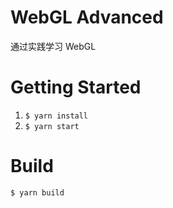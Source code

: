 # WebGL Advanced

通过实践学习 WebGL

# Getting Started

1. `$ yarn install`
2. `$ yarn start`

# Build

`$ yarn build`
